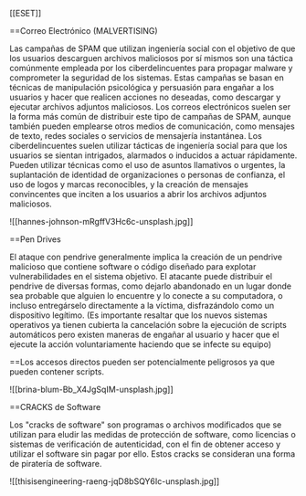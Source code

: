 [[ESET]]

==Correo Electrónico (MALVERTISING)

Las campañas de SPAM que utilizan ingeniería social con el objetivo de que los usuarios descarguen archivos maliciosos por sí mismos son una táctica comúnmente empleada por los ciberdelincuentes para propagar malware y comprometer la seguridad de los sistemas.
Estas campañas se basan en técnicas de manipulación psicológica y persuasión para engañar a los usuarios y hacer que realicen acciones no deseadas, como descargar y ejecutar archivos adjuntos maliciosos. Los correos electrónicos suelen ser la forma más común de distribuir este tipo de campañas de SPAM, aunque también pueden emplearse otros medios de comunicación, como mensajes de texto, redes sociales o servicios de mensajería instantánea.
Los ciberdelincuentes suelen utilizar tácticas de ingeniería social para que los usuarios se sientan intrigados, alarmados o inducidos a actuar rápidamente. Pueden utilizar técnicas como el uso de asuntos llamativos o urgentes, la suplantación de identidad de organizaciones o personas de confianza, el uso de logos y marcas reconocibles, y la creación de mensajes convincentes que inciten a los usuarios a abrir los archivos adjuntos maliciosos.

![[hannes-johnson-mRgffV3Hc6c-unsplash.jpg]]

==Pen Drives

El ataque con pendrive generalmente implica la creación de un pendrive malicioso que contiene software o código diseñado para explotar vulnerabilidades en el sistema objetivo. El atacante puede distribuir el pendrive de diversas formas, como dejarlo abandonado en un lugar donde sea probable que alguien lo encuentre y lo conecte a su computadora, o incluso entregárselo directamente a la víctima, disfrazándolo como un dispositivo legítimo.
(Es importante resaltar que los nuevos sistemas operativos ya tienen cubierta la cancelación sobre la ejecución de scripts automáticos pero existen maneras de engañar al usuario y hacer que el ejecute la acción voluntariamente haciendo que se infecte su equipo)

==Los accesos directos pueden ser potencialmente peligrosos ya que pueden contener scripts.

![[brina-blum-Bb_X4JgSqIM-unsplash.jpg]]

==CRACKS de Software

Los "cracks de software" son programas o archivos modificados que se utilizan para eludir las medidas de protección de software, como licencias o sistemas de verificación de autenticidad, con el fin de obtener acceso y utilizar el software sin pagar por ello. Estos cracks se consideran una forma de piratería de software.

![[thisisengineering-raeng-jqD8bSQY6Ic-unsplash.jpg]]


